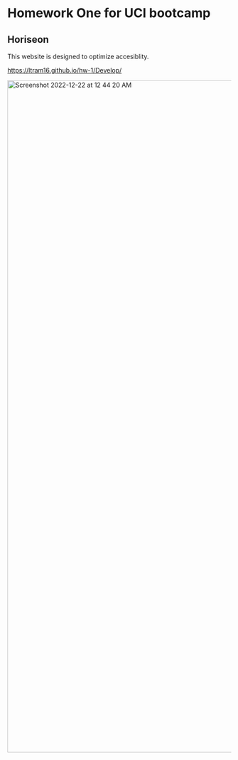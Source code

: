 # Homework One for UCI bootcamp

## Horiseon

This website is designed to optimize accesiblity. 

https://ltram16.github.io/hw-1/Develop/

<img width="1510" alt="Screenshot 2022-12-22 at 12 44 20 AM" src="https://user-images.githubusercontent.com/119918403/209094482-d078b2a2-495a-45e4-bbdd-703db59ed282.png">

